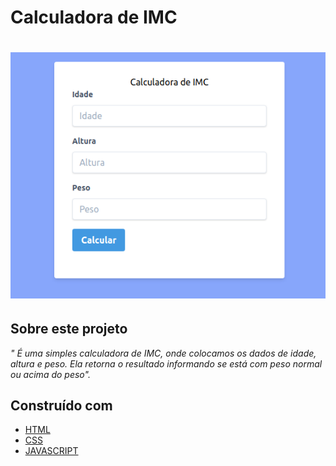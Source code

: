 # Calculadora de IMC

<h1 align="center">
  
  <img src="calculadora.png">
  
</h1>  


## Sobre este projeto


_" É uma simples calculadora de IMC, onde colocamos os dados de idade, altura e peso. Ela retorna o resultado informando se está com peso normal ou acima do peso"._




## Construído com

- [HTML](https://www.w3schools.com/html/)
- [CSS](https://www.w3schools.com/css/)
- [JAVASCRIPT](https://www.w3schools.com/js/)


